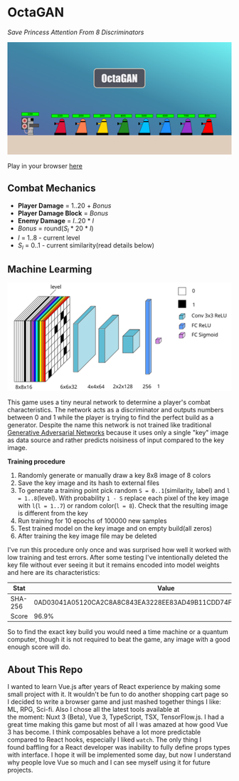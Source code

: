 # OctaGAN

*Save Princess Attention From 8 Discriminators*

![banner](/src/public/banner.png)

Play in your browser [here](https://morozig.github.io/octagan/)

## Combat Mechanics
- **Player Damage** = 1..20 + *Bonus*
- **Player Damage Block** = *Bonus*
- **Enemy Damage** = *l*..20 * *l*
- *Bonus* = round(*S<sub>l</sub>* * 20 * *l*)
- *l* = 1..8 - current level
- *S<sub>l</sub>* = 0..1 - current similarity(read details below)

## Machine Learming

![graph](/ml/graph.svg)

This game uses a tiny neural network to determine a player's combat
characteristics. The network acts as a discriminator and outputs numbers
between 0 and 1 while the player is trying to find the perfect build as
a generator. Despite the name this network is not trained like traditional
[Generative Adversarial Networks](https://arxiv.org/abs/1406.2661)
because it uses only a single "key" image as data source and rather
predicts noisiness of input compared to the key image.

**Training procedure**

1. Randomly generate or manually draw a key 8x8 image of 8 colors
2. Save the key image and its hash to external files
3. To generate a training point pick random `S = 0..1`(similarity, label)
and `l = 1..8`(level). With probability `1 - S` replace each pixel of the key image with `l`(`l = 1..7`) or random color(`l = 8`). 
Check that the resulting image is different from the key
4. Run training for 10 epochs of 100000 new samples
5. Test trained model on the key image and on empty build(all zeros)
6. After training the key image file may be deleted

I've run this procedure only once and was surprised how well it worked with
low training and test errors. After some testing I've intentionally deleted
the key file without ever seeing it but it remains encoded into model weights
and here are its characteristics:

| Stat | Value |
| --- | --- |
|SHA-256|0AD03041A05120CA2C8A8C843EA3228EE83AD49B11CDD74F119A605DD2502CB8|
|Score|96.9%|

So to find the exact key build you would need a time machine or a quantum computer, though it is not required to beat the game, any image with a good 
enough score will do.

## About This Repo

I wanted to learn Vue.js after years of React experience by making some small 
project with it. It wouldn't be fun to do another shopping cart page so I 
decided to write a browser game and just mashed together things I like: ML, 
RPG, Sci-fi. Also I chose all the latest tools available at the moment: Nuxt 3 
(Beta), Vue 3, TypeScript, TSX, TensorFlow.js. I had a great time making this 
game but most of all I was amazed at how good Vue 3 has become. I think 
composables behave a lot more predictable compared to React hooks, especially 
I liked `watch`. The only thing I found baffling for a React developer was 
inability to fully define props types with interface. I hope it will be 
implemented some day, but now I understand why people love Vue so much and I 
can see myself using it for future projects.
